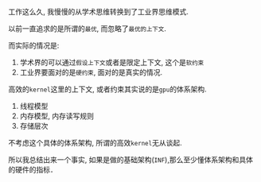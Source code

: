 工作这么久, 我慢慢的从学术思维转换到了工业界思维模式.

以前一直追求的是所谓的`最优`, 而忽略了`最优的上下文`. 

而实际的情况是:
1. 学术界的可以通过`假设上下文`或者是限定上下文, 这个是`软约束`
2. 工业界要面对的是`硬约束`, 面对的是真实的情况.


高效的`kernel`这里的上下文, 或者约束其实说的是`gpu`的体系架构.
1. 线程模型
2. 内存模型, 内存读写规则
3. 存储层次

不考虑这个具体的体系架构, 所谓的高效`kernel`无从谈起.


所以我总结出来一个事实, 如果是做的基础架构(`INF`),那么至少懂体系架构和具体的硬件的指标．
